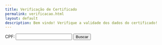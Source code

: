 ```yaml
---
title: Verificação de Certificado
permalink: verificacao.html
layout: default
description: Bem vindo! Verifique a validade dos dados do certificado!
---
```




<html><head>    
    <script type="text/javascript">
    	function setCPF(){
    		var line = window.location.searchParams.get("line");
    		document.getElementById("cpf").value = window.location.searchParams.get("cpf");
    		document.getElementById("range").value = line+":"+line;
    	}
    </script>
  </head>
  <body onload="setCPF();">
    <form action="https://docs.google.com/spreadsheets/d/1uSAoq6YB6vYt7urYJPBcj3QfTQ57K-FnXzp0dBwj0OM/pubhtml" method="get" target="_blank">
      CPF: <input id="cpf" type="text" readonly>
          <input id="line" type="hidden" value="">
          <input id="gid" type="hidden" value="0">
          <input id="single" type="hidden" value="true">
          <input id="range" type="hidden" value="">
      <input type="button" value="Buscar" onclick="submit();"><br><br>
    </form>
</body></html>
